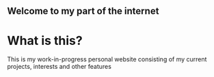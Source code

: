 ## Welcome to my part of the internet

# What is this?
This is my work-in-progress personal website consisting of my current projects, interests and other features
